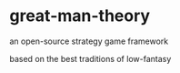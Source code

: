 # great-man-theory
an open-source strategy game framework

based on the best traditions of low-fantasy
